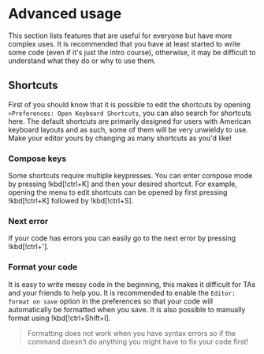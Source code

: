 # Advanced usage

This section lists features that are useful for everyone but have more complex uses. It is recommended that you have at least started to write some code (even if it's just the intro course), otherwise, it may be difficult to understand what they do or why to use them.

## Shortcuts

First of you should know that it is possible to edit the shortcuts by opening `>Preferences: Open Keyboard Shortcuts`, you can also search for shortcuts here. The default shortcuts are primarily designed for users with American keyboard layouts and as such, some of them will be very unwieldy to use. Make your editor yours by changing as many shortcuts as you'd like!

### Compose keys

Some shortcuts require multiple keypresses. You can enter compose mode by pressing !kbd[!ctrl+K] and then your desired shortcut. For example, opening the menu to edit shortcuts can be opened by first pressing !kbd[!ctrl+K] followed by !kbd[!ctrl+S].

### Next error

If your code has errors you can easily go to the next error by pressing !kbd[!ctrl+'].

### Format your code

It is easy to write messy code in the beginning, this makes it difficult for TAs and your friends to help you. It is recommended to enable the `Editor: format on save` option in the preferences so that your code will automatically be formatted when you save. It is also possible to manually format using !kbd[!ctrl+Shift+I].

> Formatting does not work when you have syntax errors so if the command doesn't do anything you might have to fix your code first!
